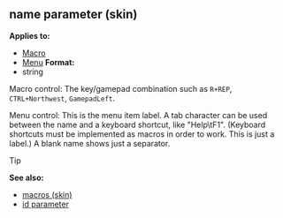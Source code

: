 ## name parameter (skin)

<!-- -->
**Applies to:**
+   [Macro](/ref/skin/control/macro.md) 
+   [Menu](/ref/skin/control/menu.md) <!-- -->
**Format:**
+   string


Macro control: The key/gamepad combination such as `R+REP`,
`CTRL+Northwest`, `GamepadLeft`. 

Menu control: This is the menu
item label. A tab character can be used between the name and a keyboard
shortcut, like \"Help\\tF1\". (Keyboard shortcuts must be implemented as
macros in order to work. This is just a label.) A blank name shows just
a separator.

> [!TIP] 
> **See also:**
> +   [macros (skin)](/ref/skin/macros.md) 
> +   [id parameter](/ref/skin/param/id.md) 